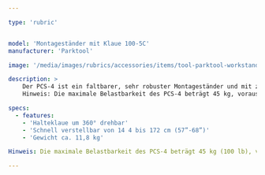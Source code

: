 ```yaml
---

type: 'rubric'


model: 'Montageständer mit Klaue 100-5C'
manufacturer: 'Parktool'

image: '/media/images/rubrics/accessories/items/tool-parktool-workstand-pcs4ext.png'

description: >
    Der PCS-4 ist ein faltbarer, sehr robuster Montageständer und mit zwei verschiedenen Halteklauen lieferbar. Faltbar und mit solidem Vierpunkt-Standsystem, pulverbeschichteten Standrohren aus Stahl sowie einem Querträger aus Kunststoff ausgestattet, ist dieses Modell optimal für intensiveren Heimeinsatz oder als zusätzlicher Bedarfsarbeitsplatz in der Profi-Werkstatt geeignet.
    Hinweis: Die maximale Belastbarkeit des PCS-4 beträgt 45 kg, vorausgesetzt das Gewicht ist gleichmäßig auf die Standbeine verteilt.

specs: 
  - features:
    - 'Halteklaue um 360° drehbar'
    - 'Schnell verstellbar von 14 4 bis 172 cm (57”-68”)'
    - 'Gewicht ca. 11,8 kg'

Hinweis: Die maximale Belastbarkeit des PCS-4 beträgt 45 kg (100 lb), vorausgesetzt das Gewicht ist gleichmäßig auf die Standbeine verteilt.

---
```

